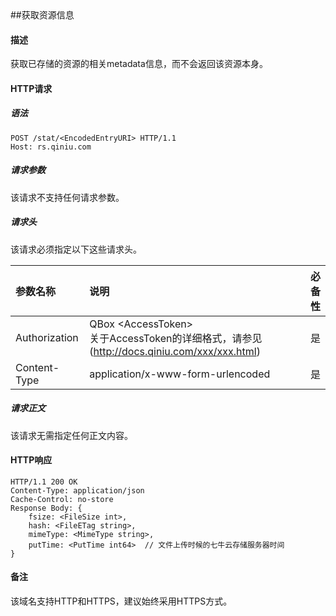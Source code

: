 <a name="stat">
##获取资源信息

#### 描述
获取已存储的资源的相关metadata信息，而不会返回该资源本身。

#### HTTP请求

##### 语法

```
POST /stat/<EncodedEntryURI> HTTP/1.1
Host: rs.qiniu.com
```

##### 请求参数

该请求不支持任何请求参数。

##### 请求头

该请求必须指定以下这些请求头。

参数名称      | 说明                              | 必备性
:----------- | :------------------------------- | -------:
Authorization| QBox \<AccessToken\> <br> 关于AccessToken的详细格式，请参见 (http://docs.qiniu.com/xxx/xxx.html)            | 是
Content-Type | application/x-www-form-urlencoded| 是 

##### 请求正文

该请求无需指定任何正文内容。

#### HTTP响应

```
HTTP/1.1 200 OK
Content-Type: application/json
Cache-Control: no-store
Response Body: {
    fsize: <FileSize int>,
    hash: <FileETag string>,
    mimeType: <MimeType string>,
    putTime: <PutTime int64>  // 文件上传时候的七牛云存储服务器时间
}
```

#### 备注
该域名支持HTTP和HTTPS，建议始终采用HTTPS方式。
